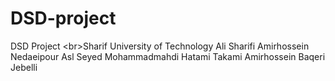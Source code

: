 # DSD-project
DSD Project
<br\>Sharif University of Technology
Ali Sharifi
Amirhossein Nedaeipour Asl
Seyed Mohammadmahdi Hatami Takami
Amirhossein Baqeri Jebelli
